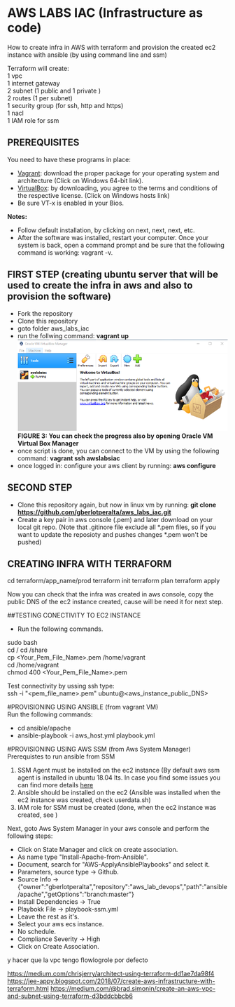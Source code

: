 # AWS LABS IAC (Infrastructure as code)
How to create infra in AWS with terraform and provision the created ec2 instance with ansible (by using command line and ssm)

Terraform will create:  
1 vpc  
1 internet gateway  
2 subnet (1 public and 1 private )  
2 routes (1 per subnet)  
1 security group (for ssh, http and https)  
1 nacl  
1 IAM role for ssm  

## PREREQUISITES
You need to have these programs in place:
-  [Vagrant](https://www.vagrantup.com/downloads.html): download the proper package for your operating system and architecture (Click on Windows 64-bit link). 
-  [VirtualBox](https://www.virtualbox.org/wiki/Downloads): by downloading, you agree to the terms and conditions of the respective license. (Click on Windows hosts link)  
- Be sure VT-x is enabled in your Bios.

**Notes:**
- Follow default installation, by clicking on next, next, next, etc.
- After the software was installed, restart your computer. Once your system is back, open a command prompt and be sure that the following command is working: vagrant -v.


## FIRST STEP (creating ubuntu server that will be used to create the infra in aws and also to provision the software)

- Fork the repository
- Clone this repository
- goto folder aws_labs_iac
- run the follwing command: **vagrant up**
![Server was created with vagrant in virtual box](./images/image01.png)  
**FIGURE 3: You can check the progress also by opening Oracle VM Virtual Box Manager**
- once script is done, you can connect to the VM by using the following command: **vagrant ssh awslabsiac**
- once logged in: configure your aws client by running: **aws configure**

## SECOND STEP
- Clone this repository again, but now in linux vm by running: **git clone https://github.com/gberlotperalta/aws_labs_iac.git** 
- Create a key pair in aws console (.pem) and later download on your local git repo. (Note that .gitinore file exclude all *.pem files, so if you want to update the reposioty and pushes changes *.pem won't be pushed)

## CREATING INFRA WITH TERRAFORM
cd terraform/app_name/prod
terraform init
terraform plan
terraform apply

Now you can check that the infra was created in aws console, copy the public DNS of the ec2 instance created, cause will be need it for next step.

##TESTING CONECTIVITY TO EC2 INSTANCE
- Run the following commands.

sudo bash  
cd /
cd /share    
cp <Your_Pem_File_Name>.pem /home/vagrant  
cd /home/vagrant  
chmod 400 <Your_Pem_File_Name>.pem  

Test connectivity by ussing ssh type:  
ssh -i "<pem_file_name>.pem" ubuntu@<aws_instance_public_DNS>


#PROVISIONING USING ANSIBLE (from vagrant VM)  
Run the following commands:  
- cd ansible/apache  
- ansible-playbook -i aws_host.yml playbook.yml



#PROVISIONING USING AWS SSM (from Aws System Manager)
Prerequistes to run ansible from SSM 
1) SSM Agent must be installed on the ec2 instance (By default aws ssm agent is installed in ubuntu 18.04 lts. In case you find some issues you can find more details [here](https://docs.aws.amazon.com/systems-manager/latest/userguide/sysman-manual-agent-install.html#agent-install-ubuntu)
2) Ansible should be installed on the ec2 (Ansible was installed when the ec2 instance was created, check userdata.sh)
3) IAM role for SSM must be created (done, when the ec2 instance was created, see )


Next, goto Aws System Manager in your aws console and perform the following steps:  
- Click on State Manager and click on create association.  
- As name type "Install-Apache-from-Ansible".  
- Document, search for "AWS-ApplyAnsiblePlaybooks" and select it.  
- Parameters, source type -> Github.  
- Source Info -> {"owner":"gberlotperalta","repository":"aws_lab_devops","path":"ansible/apache","getOptions":"branch:master"}  
- Install Dependencies -> True  
- Playbokk File -> playbook-ssm.yml
- Leave the rest as it's.  
- Select your aws ecs instance.  
- No schedule. 
- Compliance Severity -> High 
- Click on Create Association.


y hacer que la vpc tengo flowlogrole por defecto

https://medium.com/chrisjerry/architect-using-terraform-dd1ae7da98f4
https://jee-appy.blogspot.com/2018/07/create-aws-infrastructure-with-terraform.html
https://medium.com/@brad.simonin/create-an-aws-vpc-and-subnet-using-terraform-d3bddcbbcb6
